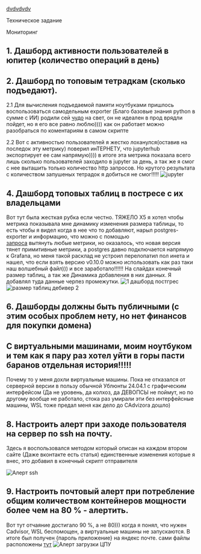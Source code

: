 [dvdvdvdv]([#подзаголовок-11](https://github.com/Zubaev/jupyterhub_docker_postgres/blob/main/README.md#9-настроить-почтовый-алерт-при-потребление-общим-количеством-контейнеров-мощности-более-чем-на-80----алертить))


Техническое задание

Мониторинг

## 1. Дашборд активности пользователей в юпитер (количество операций в день)
## 2. Дашборд по топовым тетрадкам (сколько подъедают).
   
2.1 Для вычисления подъедаемой памяти ноутбуками пришлось воспользоваться самодельным exporter (Благо базовые знания python в сумме с ИИ) родили сей 
[чудо](https://github.com/Zubaev/jupyterhub_docker_postgres/blob/main/notebook_metrics/jupyterhub_notebook_files_metrics.py) на свет, он не идеален в прод врядли пойдет, но я его все равно люблю)))) как он работает можно разобраться по коментариям в самом скрипте

2.2 Вот с активностью пользователей я жестко лоханулся(оставив на последок эту метрику) поверил инТЕРНЕТУ, что jupyterhub экспортирует ее сам напрямую)))) в итоге эта метрика показала всего лишь сколько пользователей заходило в jupyter за день, а так же я смог с нее выташить только количество http запросов. Но крутого результата с количеством запушеных тетрадок я добиться не смог!!!!!
![jupyter](https://github.com/user-attachments/assets/7f9e683e-f394-45a3-a859-d0ee179101d8)



## 4. Дашборд топовых таблиц в постресе с их владельцами

Вот тут была жесткая рубка если честно. ТЯЖЕЛО Х5 я хотел чтобы метрика показывала мне динамику изменения размера таблицы, то есть чтобы я видел когда в нее что то добавляют, нарыл postgres-exporter и информацию, что можно с помощью  
[запроса](https://github.com/Zubaev/jupyterhub_docker_postgres/blob/main/postgres-exporter/queries.yaml) вытянуть любые метрики, но оказалось, что новая версия тянет примитивные метрики, а postgres давно подключается напрямую к Grafana, но меня такой расклад не устроил перелопатил пол инета и нашел, что если взять версию v0.10.0 можно использовать как раз таки наш волшебный файл))) и все заработало!!!!!! На слайдах конечный размер таблиц, а так же Динамика добавления в них данных. Я добавлял туда данные черпез промежутки.
![1 дашборд постгрес](https://github.com/user-attachments/assets/1c9805fa-2e1a-4612-b70a-de6cdc937efd)
![размер таблиц дебивер 2](https://github.com/user-attachments/assets/0c3dbace-0aa8-4fb4-b347-bab08db2a06d)

## 6. Дашборды должны быть публичными (с этим особых проблем нету, но нет финансов для покупки домена)

## С виртуальными машинами, моим ноутбуком и тем как я пару раз хотел уйти в горы пасти баранов отдельная история!!!!!

Почему то у меня дохли виртуальные машины. Пока не отказался от серверной версии в пользу обычной Ублюнты 24.04.1 с графическим интерфейсом (Да не уровень, да колхоз, да ДЕВОПСЫ не поймут, но по другому вообще не работало, стока раз умирали эти без интерфейсные машины, WSL тоже предал меня как дело до CAdvizora дошло)

## 8. Настроить алерт при заходе пользователя на сервер по ssh на почту.

Здесь я воспользовался методом который описан на каждом втором сайте (Даже вконтакте есть статья) единственные изменения которые я внес, это добавил в конечный скрипт отправителя 

![Алерт ssh](https://github.com/user-attachments/assets/d3987bad-17f4-4622-bddb-4a897e64dfc5)


## 9. Настроить почтовый алерт при потребление общим количеством контейнеров мощности более чем на 80 % - алертить.
Вот тут отчаяние достигало 90 %, а не 80))) когда я понял, что нужен Cadvisor, WSL беспомощен, а виртуальные машины не запускаются.
В итоге был получен {пароль приложение} на яндекс почте. сами файлы расположены [тут](https://github.com/Zubaev/jupyterhub_docker_postgres/tree/main/alerts)
![Алерт загрузки ЦПУ](https://github.com/user-attachments/assets/aac5aaa4-8f24-4eb4-894e-c34b4830e004)
